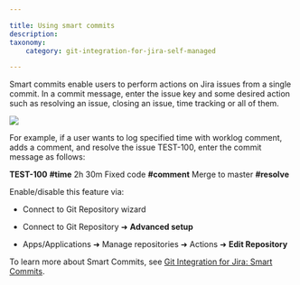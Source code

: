 ```yaml
---

title: Using smart commits
description:
taxonomy:
    category: git-integration-for-jira-self-managed

---
```

Smart commits enable users to perform actions on Jira issues from a single commit. In a commit message, enter the issue key and some desired action such as resolving an issue, closing an issue, time tracking or all of them.

![](https://bigbrassband.atlassian.net/wiki/download/attachments/2045149209/gitserver-git-commits-tab-example-new.png%3Fversion=1&modificationDate=1640706006442&cacheVersion=1&api=v2?version=1&modificationDate=1640866071249&cacheVersion=1&api=v2)

For example, if a user wants to log specified time with worklog comment, adds a comment, and resolve the issue TEST-100, enter the commit message as follows:

**TEST-100** **#time** 2h 30m Fixed code **#comment** Merge to master **#resolve**

Enable/disable this feature via:

*   Connect to Git Repository wizard

*   Connect to Git Repository ➜ **Advanced setup**

*   Apps/Applications ➜ Manage repositories ➜ Actions ➜ **Edit Repository**


To learn more about Smart Commits, see [Git Integration for Jira: Smart Commits](/git-integration-for-jira-self-managed/Smart-commits).

